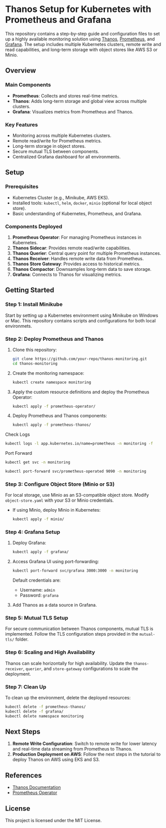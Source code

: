 # Thanos Setup for Kubernetes with Prometheus and Grafana

This repository contains a step-by-step guide and configuration files to set up a highly available monitoring solution using [Thanos](https://thanos.io/), [Prometheus](https://prometheus.io/), and [Grafana](https://grafana.com/). The setup includes multiple Kubernetes clusters, remote write and read capabilities, and long-term storage with object stores like AWS S3 or Minio.

## Overview

### Main Components
- **Prometheus**: Collects and stores real-time metrics.
- **Thanos**: Adds long-term storage and global view across multiple clusters.
- **Grafana**: Visualizes metrics from Prometheus and Thanos.

### Key Features
- Monitoring across multiple Kubernetes clusters.
- Remote read/write for Prometheus metrics.
- Long-term storage in object stores.
- Secure mutual TLS between components.
- Centralized Grafana dashboard for all environments.

## Setup

### Prerequisites
- Kubernetes Cluster (e.g., Minikube, AWS EKS).
- Installed tools: `kubectl`, `helm`, `docker`, `minio` (optional for local object store).
- Basic understanding of Kubernetes, Prometheus, and Grafana.

### Components Deployed
1. **Prometheus Operator**: For managing Prometheus instances in Kubernetes.
2. **Thanos Sidecar**: Provides remote read/write capabilities.
3. **Thanos Querier**: Central query point for multiple Prometheus instances.
4. **Thanos Receiver**: Handles remote write data from Prometheus.
5. **Thanos Store Gateway**: Provides access to historical metrics.
6. **Thanos Compactor**: Downsamples long-term data to save storage.
7. **Grafana**: Connects to Thanos for visualizing metrics.

## Getting Started

### Step 1: Install Minikube 
Start by setting up a Kubernetes environment using Minikube on Windows or Mac. This repository contains scripts and configurations for both local environmets.

### Step 2: Deploy Prometheus and Thanos
1. Clone this repository:
   ```bash
   git clone https://github.com/your-repo/thanos-monitoring.git
   cd thanos-monitoring
   ```

2. Create the monitoring namespace:
   ```bash
   kubectl create namespace monitoring
   ```

3. Apply the custom resource definitions and deploy the Prometheus Operator:
   ```bash
   kubectl apply -f prometheus-operator/
   ```

4. Deploy Prometheus and Thanos components:
   ```bash
   kubectl apply -f prometheus-thanos/
   ```

Check Logs
   ```bash
kubectl logs -l app.kubernetes.io/name=prometheus -n monitoring -f
   ```

Port Forward
   ```bash
kubectl get svc -n monitoring
   ```
   ```bash
kubectl port-forward svc/prometheus-operated 9090 -n monitoring
   ```

### Step 3: Configure Object Store (Minio or S3)
For local storage, use Minio as an S3-compatible object store. Modify `object-store.yaml` with your S3 or Minio credentials.

- If using Minio, deploy Minio in Kubernetes:
   ```bash
   kubectl apply -f minio/
   ```

### Step 4: Grafana Setup
1. Deploy Grafana:
   ```bash
   kubectl apply -f grafana/
   ```

2. Access Grafana UI using port-forwarding:
   ```bash
   kubectl port-forward svc/grafana 3000:3000 -n monitoring
   ```

   Default credentials are:
   - Username: `admin`
   - Password: `grafana`

3. Add Thanos as a data source in Grafana.

### Step 5: Mutual TLS Setup
For secure communication between Thanos components, mutual TLS is implemented. Follow the TLS configuration steps provided in the `mutual-tls/` folder.

### Step 6: Scaling and High Availability
Thanos can scale horizontally for high availability. Update the `thanos-receiver`, `querier`, and `store-gateway` configurations to scale the deployment.

### Step 7: Clean Up
To clean up the environment, delete the deployed resources:
```bash
kubectl delete -f prometheus-thanos/
kubectl delete -f grafana/
kubectl delete namespace monitoring
```

## Next Steps

1. **Remote Write Configuration**: Switch to remote write for lower latency and real-time data streaming from Prometheus to Thanos.
2. **Production Deployment on AWS**: Follow the next steps in the tutorial to deploy Thanos on AWS using EKS and S3.

## References
- [Thanos Documentation](https://thanos.io/tip/introduction.md/)
- [Prometheus Operator](https://github.com/prometheus-operator/prometheus-operator)

## License
This project is licensed under the MIT License.
